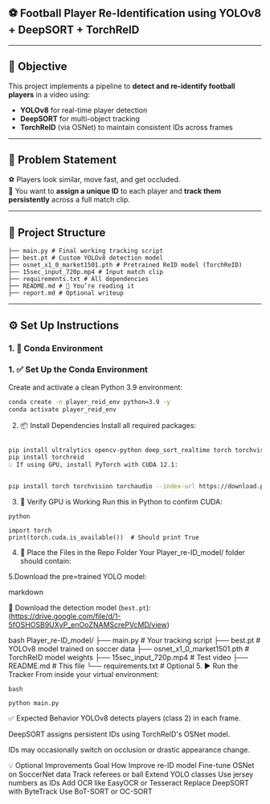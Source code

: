 ## ⚽ Football Player Re-Identification using YOLOv8 + DeepSORT + TorchReID

---

## 📌 Objective

This project implements a pipeline to **detect and re-identify football players** in a video using:

- **YOLOv8** for real-time player detection  
- **DeepSORT** for multi-object tracking  
- **TorchReID** (via OSNet) to maintain consistent IDs across frames

---

## 🧠 Problem Statement

⚽ Players look similar, move fast, and get occluded.  
🏃 You want to **assign a unique ID** to each player and **track them persistently** across a full match clip.

---

## 🧱 Project Structure
```
├── main.py # Final working tracking script
├── best.pt # Custom YOLOv8 detection model
├── osnet_x1_0_market1501.pth # Pretrained ReID model (TorchReID)
├── 15sec_input_720p.mp4 # Input match clip
├── requirements.txt # All dependencies
├── README.md # 📄 You’re reading it
├── report.md # Optional writeup
```

---

## ⚙️ Set Up Instructions

### 1. 🧪 Conda Environment


### 1. ✅ Set Up the Conda Environment

Create and activate a clean Python 3.9 environment:

```bash
conda create -n player_reid_env python=3.9 -y
conda activate player_reid_env
```

2. 📦 Install Dependencies
Install all required packages:

```bash

pip install ultralytics opencv-python deep_sort_realtime torch torchvision numpy ffmpeg-python
pip install torchreid
💡 If using GPU, install PyTorch with CUDA 12.1:
```
```bash

pip install torch torchvision torchaudio --index-url https://download.pytorch.org/whl/cu121
```
3. 🚀 Verify GPU is Working
Run this in Python to confirm CUDA:
```
python

import torch
print(torch.cuda.is_available())  # Should print True
```

4. 📁 Place the Files in the Repo Folder
Your Player_re-ID_model/ folder should contain:

5.Download the pre=trained YOLO model:

markdown

🔗 Download the detection model (`best.pt`):(https://drive.google.com/file/d/1-5fOSHOSB9UXyP_enOoZNAMScrePVcMD/view)

bash
  Player_re-ID_model/
  ├── main.py                          # Your tracking script
  ├── best.pt                          # YOLOv8 model trained on soccer data
  ├── osnet_x1_0_market1501.pth        # TorchReID model weights
  ├── 15sec_input_720p.mp4             # Test video
  ├── README.md                        # This file
  └── requirements.txt                 # Optional
5. ▶️ Run the Tracker
From inside your virtual environment:
```
bash

python main.py
```

✅ Expected Behavior
YOLOv8 detects players (class 2) in each frame.

DeepSORT assigns persistent IDs using TorchReID's OSNet model.

IDs may occasionally switch on occlusion or drastic appearance change.

💡 Optional Improvements
Goal	How
Improve re-ID model	Fine-tune OSNet on SoccerNet data
Track referees or ball	Extend YOLO classes
Use jersey numbers as IDs	Add OCR like EasyOCR or Tesseract
Replace DeepSORT with ByteTrack	Use BoT-SORT or OC-SORT


